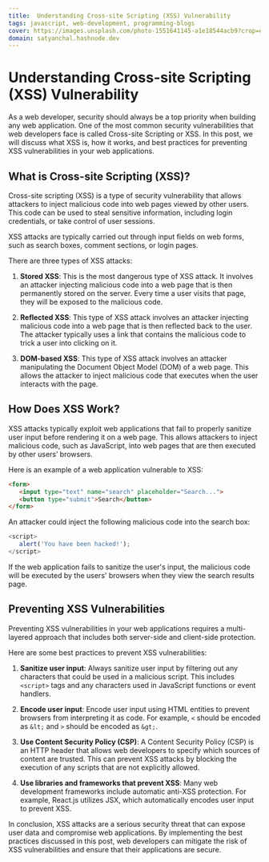 ```yaml
---
title:  Understanding Cross-site Scripting (XSS) Vulnerability
tags: javascript, web-development, programming-blogs
cover: https://images.unsplash.com/photo-1551641145-a1e18544acb9?crop=entropy&cs=tinysrgb&fit=max&fm=jpg&ixid=MnwzNDExMjB8MHwxfHNlYXJjaHwyOXx8ZGV2fGVufDB8fHx8MTY3ODgzMDMxNQ&ixlib=rb-4.0.3&q=80&w=1080
domain: satyanchal.hashnode.dev
--- 
```

# Understanding Cross-site Scripting (XSS) Vulnerability

As a web developer, security should always be a top priority when building any web application. One of the most common security vulnerabilities that web developers face is called Cross-site Scripting or XSS. In this post, we will discuss what XSS is, how it works, and best practices for preventing XSS vulnerabilities in your web applications.

## What is Cross-site Scripting (XSS)?

Cross-site scripting (XSS) is a type of security vulnerability that allows attackers to inject malicious code into web pages viewed by other users. This code can be used to steal sensitive information, including login credentials, or take control of user sessions.

XSS attacks are typically carried out through input fields on web forms, such as search boxes, comment sections, or login pages.

There are three types of XSS attacks:

1. **Stored XSS**: This is the most dangerous type of XSS attack. It involves an attacker injecting malicious code into a web page that is then permanently stored on the server. Every time a user visits that page, they will be exposed to the malicious code.

2. **Reflected XSS**: This type of XSS attack involves an attacker injecting malicious code into a web page that is then reflected back to the user. The attacker typically uses a link that contains the malicious code to trick a user into clicking on it.

3. **DOM-based XSS**: This type of XSS attack involves an attacker manipulating the Document Object Model (DOM) of a web page. This allows the attacker to inject malicious code that executes when the user interacts with the page.

## How Does XSS Work?

XSS attacks typically exploit web applications that fail to properly sanitize user input before rendering it on a web page. This allows attackers to inject malicious code, such as JavaScript, into web pages that are then executed by other users’ browsers.

Here is an example of a web application vulnerable to XSS:

```html
<form>
   <input type="text" name="search" placeholder="Search...">
   <button type="submit">Search</button>
</form>
```

An attacker could inject the following malicious code into the search box:

```javascript
<script>
   alert('You have been hacked!');
</script>
```

If the web application fails to sanitize the user's input, the malicious code will be executed by the users' browsers when they view the search results page.

## Preventing XSS Vulnerabilities

Preventing XSS vulnerabilities in your web applications requires a multi-layered approach that includes both server-side and client-side protection.

Here are some best practices to prevent XSS vulnerabilities:

1. **Sanitize user input**: Always sanitize user input by filtering out any characters that could be used in a malicious script. This includes `<script>` tags and any characters used in JavaScript functions or event handlers.

2. **Encode user input**: Encode user input using HTML entities to prevent browsers from interpreting it as code. For example, `<` should be encoded as `&lt;` and `>` should be encoded as `&gt;`.

3. **Use Content Security Policy (CSP)**: A Content Security Policy (CSP) is an HTTP header that allows web developers to specify which sources of content are trusted. This can prevent XSS attacks by blocking the execution of any scripts that are not explicitly allowed.

4. **Use libraries and frameworks that prevent XSS**: Many web development frameworks include automatic anti-XSS protection. For example, React.js utilizes JSX, which automatically encodes user input to prevent XSS.

In conclusion, XSS attacks are a serious security threat that can expose user data and compromise web applications. By implementing the best practices discussed in this post, web developers can mitigate the risk of XSS vulnerabilities and ensure that their applications are secure.

